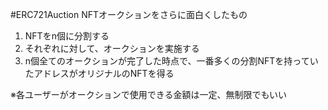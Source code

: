 #ERC721Auction
NFTオークションをさらに面白くしたもの

1. NFTをn個に分割する
2. それぞれに対して、オークションを実施する
3. n個全てのオークションが完了した時点で、一番多くの分割NFTを持っていたアドレスがオリジナルのNFTを得る

※各ユーザーがオークションで使用できる金額は一定、無制限でもいい